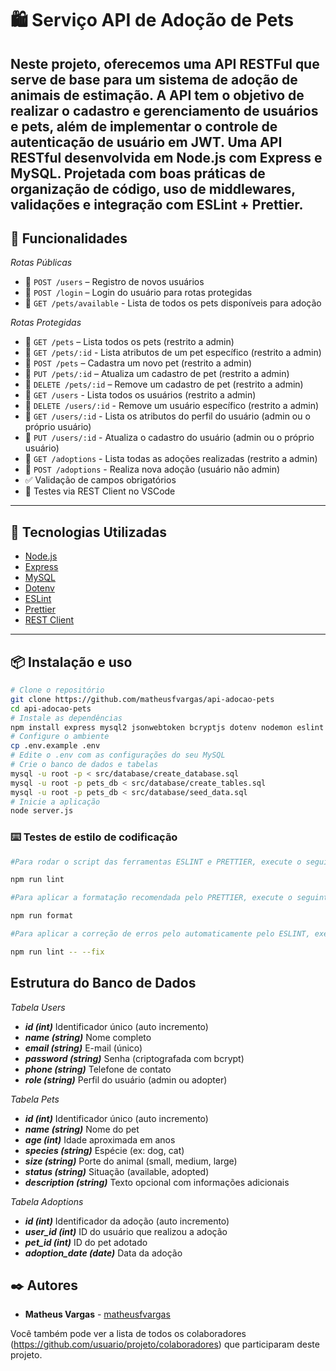 # 🛍 Serviço API de Adoção de Pets

## Neste projeto, oferecemos uma **API RESTFul** que serve de base para um sistema de adoção de animais de estimação. A API tem o objetivo de realizar o cadastro e gerenciamento de usuários e pets, além de implementar o controle de autenticação de usuário em JWT. Uma **API RESTful** desenvolvida em **Node.js** com **Express** e **MySQL**. Projetada com boas práticas de organização de código, uso de middlewares, validações e integração com ESLint + Prettier.

## 🚀 Funcionalidades

_Rotas Públicas_

- 🔹 `POST /users` – Registro de novos usuários
- 🔹 `POST /login` – Login do usuário para rotas protegidas
- 🔹 `GET /pets/available` - Lista de todos os pets disponíveis para adoção

_Rotas Protegidas_

- 🔹 `GET /pets` – Lista todos os pets (restrito a admin)
- 🔹 `GET /pets/:id` - Lista atributos de um pet específico (restrito a admin)
- 🔹 `POST /pets` – Cadastra um novo pet (restrito a admin)
- 🔹 `PUT /pets/:id` – Atualiza um cadastro de pet (restrito a admin)
- 🔹 `DELETE /pets/:id` – Remove um cadastro de pet (restrito a admin)
- 🔹 `GET /users` - Lista todos os usuários (restrito a admin)
- 🔹 `DELETE /users/:id` - Remove um usuário específico (restrito a admin)
- 🔹 `GET /users/:id` - Lista os atributos do perfil do usuário (admin ou o próprio usuário)
- 🔹 `PUT /users/:id` - Atualiza o cadastro do usuário (admin ou o próprio usuário)
- 🔹 `GET /adoptions` - Lista todas as adoções realizadas (restrito a admin)
- 🔹 `POST /adoptions` - Realiza nova adoção (usuário não admin)
- ✅ Validação de campos obrigatórios
- 🧪 Testes via REST Client no VSCode

---

## 🧱 Tecnologias Utilizadas

- [Node.js](https://nodejs.org/)
- [Express](https://expressjs.com/)
- [MySQL](https://www.mysql.com/)
- [Dotenv](https://github.com/motdotla/dotenv)
- [ESLint](https://eslint.org/)
- [Prettier](https://prettier.io/)
- [REST
  Client](https://marketplace.visualstudio.com/items?itemName=humao.rest-client)

---

## 📦 Instalação e uso

```bash
# Clone o repositório
git clone https://github.com/matheusfvargas/api-adocao-pets
cd api-adocao-pets
# Instale as dependências
npm install express mysql2 jsonwebtoken bcryptjs dotenv nodemon eslint prettier
# Configure o ambiente
cp .env.example .env
# Edite o .env com as configurações do seu MySQL
# Crie o banco de dados e tabelas
mysql -u root -p < src/database/create_database.sql
mysql -u root -p pets_db < src/database/create_tables.sql
mysql -u root -p pets_db < src/database/seed_data.sql
# Inicie a aplicação
node server.js
```

### ⌨️ Testes de estilo de codificação

```bash
#Para rodar o script das ferramentas ESLINT e PRETTIER, execute o seguinte comando (as recomendações aparecerão no console):

npm run lint

#Para aplicar a formatação recomendada pelo PRETTIER, execute o seguinte comando:

npm run format

#Para aplicar a correção de erros pelo automaticamente pelo ESLINT, execute o seguinte comando:

npm run lint -- --fix
```

## Estrutura do Banco de Dados

_Tabela Users_
- ***id (int)*** Identificador único (auto incremento)
- ***name (string)*** Nome completo
- ***email (string)*** E-mail (único)
- ***password (string)*** Senha (criptografada com bcrypt)
- ***phone (string)*** Telefone de contato
- ***role (string)*** Perfil do usuário (admin ou adopter)

_Tabela Pets_
- ***id (int)*** Identificador único (auto incremento)
- ***name (string)*** Nome do pet
- ***age (int)*** Idade aproximada em anos
- ***species (string)*** Espécie (ex: dog, cat)
- ***size (string)*** Porte do animal (small, medium, large)
- ***status (string)*** Situação (available, adopted)
- ***description (string)*** Texto opcional com informações adicionais

_Tabela Adoptions_
- ***id (int)*** Identificador da adoção (auto incremento)
- ***user_id (int)*** ID do usuário que realizou a adoção
- ***pet_id (int)*** ID do pet adotado
- ***adoption_date (date)*** Data da adoção


## ✒️ Autores

- **Matheus Vargas** - [matheusfvargas](https://github.com/matheusfvargas)

Você também pode ver a lista de todos os colaboradores (https://github.com/usuario/projeto/colaboradores) que participaram deste projeto.
